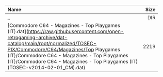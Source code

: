 |Name|Size|
|:---|---:|
|[..](../index.html)|DIR|
|[Commodore C64 - Magazines - Top Playgames (IT).dat](https://raw.githubusercontent.com/open-retrogaming-archive/dat-catalog/main/root/normalized/TOSEC-PIX/Commodore/C64/Magazines/Top Playgames (IT)/Commodore C64 - Magazines - Top Playgames (IT)/Commodore C64 - Magazines - Top Playgames (IT) (TOSEC-v2014-02-01_CM).dat)|2219|

